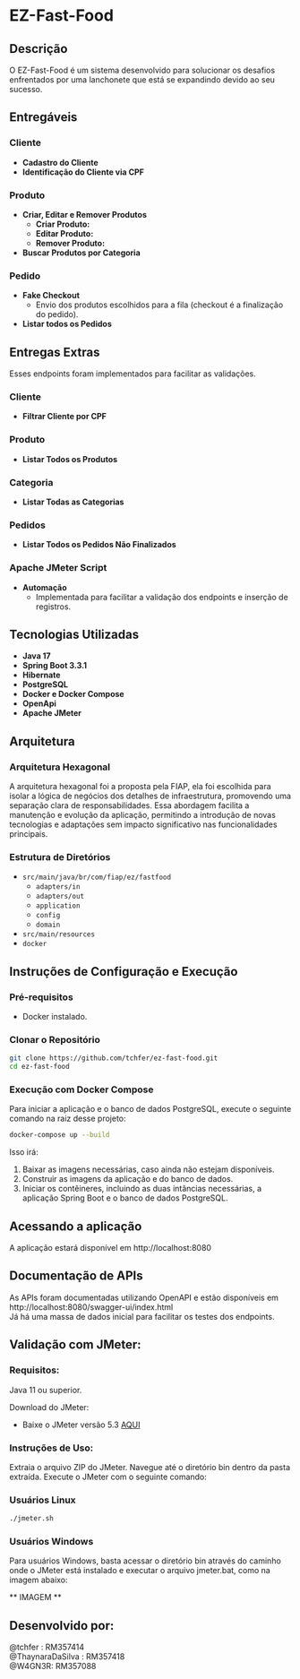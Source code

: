 # EZ-Fast-Food

## Descrição

O EZ-Fast-Food é um sistema desenvolvido para solucionar os desafios enfrentados por uma lanchonete que está se expandindo devido ao seu sucesso.

## Entregáveis

### Cliente
- **Cadastro do Cliente** 
- **Identificação do Cliente via CPF** 
  
### Produto
- **Criar, Editar e Remover Produtos**
  - **Criar Produto:** 
  - **Editar Produto:** 
  - **Remover Produto:**
- **Buscar Produtos por Categoria** 

### Pedido
- **Fake Checkout**
  - Envio dos produtos escolhidos para a fila (checkout é a finalização do pedido). 
- **Listar todos os Pedidos** 

## Entregas Extras
Esses endpoints foram implementados para facilitar as validações. 
### Cliente
- **Filtrar Cliente por CPF** 

### Produto
- **Listar Todos os Produtos** 

### Categoria
- **Listar Todas as Categorias** 

### Pedidos
- **Listar Todos os Pedidos Não Finalizados** 

### Apache JMeter Script
- **Automação**
  - Implementada para facilitar a validação dos endpoints e inserção de registros.

## Tecnologias Utilizadas

- **Java 17**
- **Spring Boot 3.3.1**
- **Hibernate**
- **PostgreSQL**
- **Docker e Docker Compose**
- **OpenApi**
- **Apache JMeter**

## Arquitetura

### Arquitetura Hexagonal

A arquitetura hexagonal foi a proposta pela FIAP, ela foi escolhida para isolar a lógica de negócios dos detalhes de infraestrutura, promovendo uma separação clara de responsabilidades. Essa abordagem facilita a manutenção e evolução da aplicação, permitindo a introdução de novas tecnologias e adaptações sem impacto significativo nas funcionalidades principais.

### Estrutura de Diretórios

- `src/main/java/br/com/fiap/ez/fastfood`
  - `adapters/in`
  - `adapters/out`
  - `application`
  - `config`
  - `domain`
- `src/main/resources`
- `docker`

## Instruções de Configuração e Execução

### Pré-requisitos

- Docker instalado.

### Clonar o Repositório

```sh
git clone https://github.com/tchfer/ez-fast-food.git
cd ez-fast-food
```

### Execução com Docker Compose
Para iniciar a aplicação e o banco de dados PostgreSQL, execute o seguinte comando na raiz desse projeto:

```sh
docker-compose up --build
```

Isso irá:

1. Baixar as imagens necessárias, caso ainda não estejam disponíveis.
2. Construir as imagens da aplicação e do banco de dados.
3. Iniciar os contêineres, incluindo as duas intâncias necessárias, a aplicação Spring Boot e o banco de dados PostgreSQL.

## Acessando a aplicação
A aplicação estará disponível em http://localhost:8080

## Documentação de APIs
As APIs foram documentadas utilizando OpenAPI e estão disponíveis em http://localhost:8080/swagger-ui/index.html<br>
Já há uma massa de dados inicial para facilitar os testes dos endpoints.

## Validação com JMeter:

### Requisitos:
Java 11 ou superior.

Download do JMeter:
- Baixe o JMeter versão 5.3 <a href="[https://readme.com/](https://archive.apache.org/dist/jmeter/binaries/apache-jmeter-5.3.zip)" target="_blank">AQUI</a>

### Instruções de Uso:

Extraia o arquivo ZIP do JMeter.
Navegue até o diretório bin dentro da pasta extraída.
Execute o JMeter com o seguinte comando:

### Usuários Linux
```sh
./jmeter.sh
```
### Usuários Windows
Para usuários Windows, basta acessar o diretório bin através do caminho onde o JMeter está instalado e executar o arquivo jmeter.bat, como na imagem abaixo:

** IMAGEM **

## Desenvolvido por:
@tchfer : RM357414<br>
@ThaynaraDaSilva : RM357418<br>
@W4GN3R: RM357088
